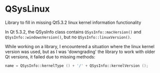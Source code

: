 # QSysLinux
Library to fill in missing Qt5.3.2 linux kernel information functionality

In Qt 5.3.2, the QSysInfo class contains ``QSysInfo::macVersion()`` and ``QSysInfo::windowsVersion()``, but no ``QSysInfo::linuxVersion()``.

While working on a library, I encountered a situation where the linux kernel version was used, but as I was 'downgrading' the library to work with older Qt versions, it failed due to missing methods:

```cpp
name = QSysInfo::kernelType () + '/' + QSysInfo::kernelVersion ();
```
